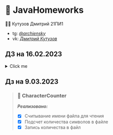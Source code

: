 # 📔 JavaHomeworks
👨‍🎓 Кутузов Дмитрий 21ПИ1
* tg: *[@archiensky](https://archiensky.t.me)*
* vk: *[Дмитрий Кутузов](https://vk.com/archietotsamblu)*

## ДЗ на 16.02.2023
<details> 
    <summary>Click me</summary>

> ### 🧮 ComplexNumbers
> ***Реализовано:***
>  - [X] Создать комплексное число (конструктор)
>  - [X] Сложить
>  - [X] Перемножить
>  - [X] Модуль
>  - [X] Отрицание комплексного числа
>  - [X] Аргумент
>  - [X] Алгебраическая форма
>  - [X] Тригонометрическая форма
> 
> ***Дополнительно***
>  - [X] Тесты на Junit5 (корректность тестов можно посмотреть в CI в Github actions)
> 
> ### ⬛ Matrices
> ***Реализовано:***
>  - [X] Матрица комплексных чисел
>  - [X] Сложение матриц
>  - [X] Отрицание матриц
>  - [X] Умножение на число
>  - [X] Умножение матриц
>  - [X] Транспонирование
>  - [X] Детерминант
> 
> ***Дополнительно***
> - [X] Тесты на Junit5 (корректность тестов можно посмотреть в CI в Github actions)
</details>

## Дз на 9.03.2023
> ### 🧮 CharacterCounter
> ***Реализовано:***
>  - [X] Считывание имени файла для чтения
>  - [X] Подсчет количества символов в файле
>  - [X] Запись количества в файл

